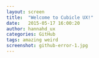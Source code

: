 ```yaml
---
layout: screen
title:  "Welcome to Cubicle UX!"
date:   2015-05-17 16:00:20
author: hannahd_ux
categories: GitHub
tags: amazing weird
screenshot: github-error-1.jpg
---
```

